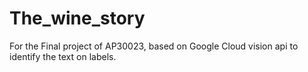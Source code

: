 # The_wine_story
For the Final project of AP30023, based on Google Cloud vision api to identify the text on labels. 
